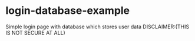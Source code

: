 # login-database-example
Simple login page with database which stores user data
DISCLAIMER:(THIS IS NOT SECURE AT ALL)